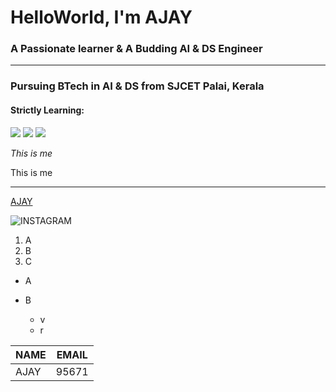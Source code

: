 
# HelloWorld, I'm AJAY

### A Passionate learner & A Budding  AI & DS Engineer
___

### Pursuing BTech in AI & DS from SJCET Palai, Kerala
#### Strictly Learning:

![](<img src="https://img.icons8.com/color/48/000000/c-programming.png"/>)
![](<img src="https://img.icons8.com/color/48/000000/java-coffee-cup-logo--v1.png"/>)
![](<img src="https://img.icons8.com/color/48/000000/python--v1.png"/>)


*This is me*

This is me


___

[AJAY](https://github.com/)

![INSTAGRAM](<img src="https://img.icons8.com/cute-clipart/50/000000/instagram-new.png"/>)

1. A
2. B
3. C

* A


* B

    * v
    * r


 | NAME | EMAIL |
 | ---- | ----- |
 | AJAY | 95671 |


<!--








Strictly Learning: C, java, python, social connection

Available on: github, Linkedin & insta

active commits, profile view

-->
